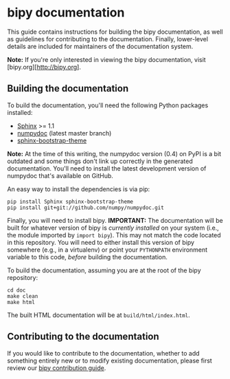bipy documentation
==================

This guide contains instructions for building the bipy documentation, as well
as guidelines for contributing to the documentation. Finally, lower-level
details are included for maintainers of the documentation system.

**Note:** If you're only interested in viewing the bipy documentation, visit
[bipy.org][http://bipy.org].

Building the documentation
--------------------------

To build the documentation, you'll need the following Python packages
installed:

- [Sphinx](http://sphinx-doc.org/) >= 1.1
- [numpydoc](https://github.com/numpy/numpydoc) (latest master branch)
- [sphinx-bootstrap-theme](https://pypi.python.org/pypi/sphinx-bootstrap-theme/)

**Note:** At the time of this writing, the numpydoc version (0.4) on PyPI is a
bit outdated and some things don't link up correctly in the generated
documentation. You'll need to install the latest development version of
numpydoc that's available on GitHub.

An easy way to install the dependencies is via pip:

    pip install Sphinx sphinx-bootstrap-theme
    pip install git+git://github.com/numpy/numpydoc.git

Finally, you will need to install bipy. **IMPORTANT:** The documentation will
be built for whatever version of bipy is *currently installed* on your system
(i.e., the module imported by ```import bipy```). This may not match the code
located in this repository. You will need to either install this version of
bipy somewhere (e.g., in a virtualenv) or point your ```PYTHONPATH```
environment variable to this code, *before* building the documentation.

To build the documentation, assuming you are at the root of the bipy
repository:

    cd doc
    make clean
    make html

The built HTML documentation will be at ```build/html/index.html```.

Contributing to the documentation
---------------------------------

If you would like to contribute to the documentation, whether to add something
entirely new or to modify existing documentation, please first review our [bipy
contribution guide](../CONTRIBUTING.md).

